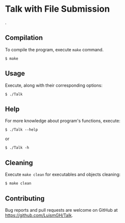 # Talk with File Submission
.

## Compilation

To compile the program, execute `make` command.

	$ make


## Usage

Execute, along with their corresponding options:

	$ ./Talk

## Help

For more knowledge about program's functions, execute:

	$ ./Talk --help

or

	$ ./Talk -h

## Cleaning

Execute `make clean` for executables and objects cleaning:

	$ make clean

## Contributing

Bug reports and pull requests are welcome on GitHub at https://github.com/LuismGH/Talk.

